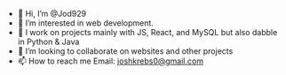 - 👋 Hi, I’m @Jod929
- 👀 I’m interested in web development.
- 🌱 I work on projects mainly with JS, React, and MySQL but also dabble in Python & Java
- 💞️ I’m looking to collaborate on websites and other projects
- 📫 How to reach me  Email: joshkrebs0@gmail.com

<!---
Jod929/Jod929 is a ✨ special ✨ repository because its `README.md` (this file) appears on your GitHub profile.
You can click the Preview link to take a look at your changes.
--->
